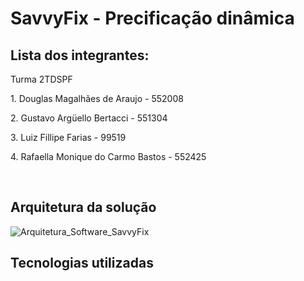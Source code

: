 # SavvyFix - Precificação dinâmica

## Lista dos integrantes:
<p>Turma 2TDSPF</p>
<p>1. Douglas Magalhães de Araujo - 552008</p>
<p>2. Gustavo Argüello Bertacci - 551304</p>
<p>3. Luiz Fillipe Farias - 99519</p>
<p>4. Rafaella Monique do Carmo Bastos - 552425</p><br>

## Arquitetura da solução
![Arquitetura_Software_SavvyFix](https://github.com/rafaellabastos/savvyfix-dotnet/assets/85761347/95202634-ced1-4b45-b543-aafb46ead510)


## Tecnologias utilizadas

